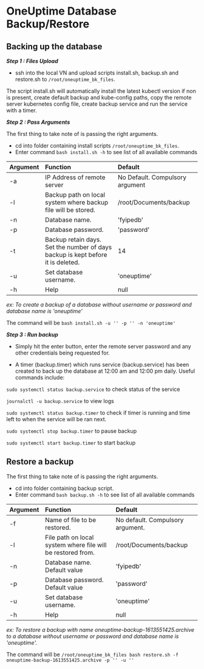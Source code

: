 # OneUptime Database Backup/Restore

## Backing up the database

**_Step 1 : Files Upload_**

-   ssh into the local VN and upload scripts install.sh, backup.sh and restore.sh to `/root/oneuptime_bk_files`.

The script install.sh will automatically install the latest kubectl version if non is present, create default backup and kube-config paths, copy the remote server kubernetes config file, create backup service and run the service with a timer.

**_Step 2 : Pass Arguments_**

The first thing to take note of is passing the right arguments.

-   cd into folder containing install scripts `/root/oneuptime_bk_files`.
-   Enter command `bash install.sh -h` to see list of all available commands

| Argument | Function                                                                        | Default                         |
| -------- | :------------------------------------------------------------------------------ | :------------------------------ |
| -a       | IP Address of remote server                                                     | No Default. Compulsory argument |
| -l       | Backup path on local system where backup file will be stored.                   | /root/Documents/backup          |
| -n       | Database name.                                                                  | 'fyipedb'                       |
| -p       | Database password.                                                              | 'password'                      |
| -t       | Backup retain days. Set the number of days backup is kept before it is deleted. | 14                              |
| -u       | Set database username.                                                          | 'oneuptime'                     |
| -h       | Help                                                                            | null                            |

_ex: To create a backup of a database without username or password and database name is 'oneuptime'_

The command will be `bash install.sh -u '' -p '' -n 'oneuptime'`

**_Step 3 : Run backup_**

-   Simply hit the enter button, enter the remote server password and any other credentials being requested for.

-   A timer (backup.timer) which runs service (backup.service) has been created to back up the database at 12:00 am and 12:00 pm daily. Useful commands include:

`sudo systemctl status backup.service` to check status of the service

`journalctl -u backup.service` to view logs

`sudo systemctl status backup.timer` to check if timer is running and time left to when the service will be ran next.

`sudo systemctl stop backup.timer` to pause backup

`sudo systemctl start backup.timer` to start backup

## Restore a backup

The first thing to take note of is passing the right arguments.

-   cd into folder containing backup script.
-   Enter command `bash backup.sh -h` to see list of all available commands

| Argument | Function                                                    | Default                          |
| -------- | :---------------------------------------------------------- | :------------------------------- |
| -f       | Name of file to be restored.                                | No default. Compulsory argument. |
| -l       | File path on local system where file will be restored from. | /root/Documents/backup           |
| -n       | Database name. Default value                                | 'fyipedb'                        |
| -p       | Database password. Default value                            | 'password'                       |
| -u       | Set database username.                                      | 'oneuptime'                      |
| -h       | Help                                                        | null                             |

_ex: To restore a backup with name oneuptime-backup-1613551425.archive to a database without username or password and database name is 'oneuptime'._

The command will be `/root/oneuptime_bk_files bash restore.sh -f oneuptime-backup-1613551425.archive -p '' -u ''`

